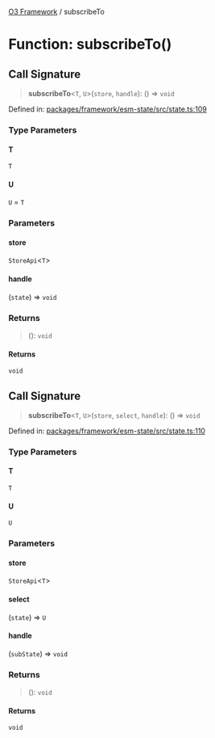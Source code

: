 [O3 Framework](../API.md) / subscribeTo

# Function: subscribeTo()

## Call Signature

> **subscribeTo**\<`T`, `U`\>(`store`, `handle`): () => `void`

Defined in: [packages/framework/esm-state/src/state.ts:109](https://github.com/openmrs/openmrs-esm-core/blob/85cde3ce59cd3d29230c98040a3f53525e808725/packages/framework/esm-state/src/state.ts#L109)

### Type Parameters

#### T

`T`

#### U

`U` = `T`

### Parameters

#### store

`StoreApi`\<`T`\>

#### handle

(`state`) => `void`

### Returns

> (): `void`

#### Returns

`void`

## Call Signature

> **subscribeTo**\<`T`, `U`\>(`store`, `select`, `handle`): () => `void`

Defined in: [packages/framework/esm-state/src/state.ts:110](https://github.com/openmrs/openmrs-esm-core/blob/85cde3ce59cd3d29230c98040a3f53525e808725/packages/framework/esm-state/src/state.ts#L110)

### Type Parameters

#### T

`T`

#### U

`U`

### Parameters

#### store

`StoreApi`\<`T`\>

#### select

(`state`) => `U`

#### handle

(`subState`) => `void`

### Returns

> (): `void`

#### Returns

`void`
